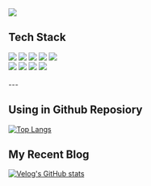 <img src="https://capsule-render.vercel.app/api?type=waving&color=random&height=200&section=header&text=Denver's%20GitHub&fontSize=60&fontColor=fff"/>

<br>

## Tech Stack

<div>
	<img src="https://img.shields.io/badge/Javascript-F7DF1E?style=flat&logo=Javascript&logoColor=white" />
	<img src="https://img.shields.io/badge/HTML5-E34F26?style=flat&logo=HTML5&logoColor=white" />
	<img src="https://img.shields.io/badge/CSS3-1572B6?style=flat&logo=CSS3&logoColor=white" />
  <img src="https://img.shields.io/badge/CssModules-000000?style=flat&logo=CssModules&logoColor=white" />
 <img src="https://img.shields.io/badge/styledcomponents-DB7093?style=flat&logo=styledcomponents&logoColor=white" />
</div>
<div>
	<img src="https://img.shields.io/badge/React-61DAFB?style=flat&logo=React&logoColor=white" />
  <img src="https://img.shields.io/badge/Redux-764ABC?style=flat&logo=Redux&logoColor=white" />
	<img src="https://img.shields.io/badge/Typescript-3178C6?style=flat&logo=Typescript&logoColor=white" />
  <img src="https://img.shields.io/badge/Firebase-FFCA28?style=flat&logo=Firebase&logoColor=white" />
</div>


<br>
---

## Using in Github Reposiory
[![Top Langs](https://github-readme-stats.vercel.app/api/top-langs/?username=SuamKang)](https://github.com/anuraghazra/github-readme-stats)


## My Recent Blog

[![Velog's GitHub stats](https://velog-readme-stats.vercel.app/api?name=ksa199653&color=dark)](https://velog.io/@ksa199653)




















